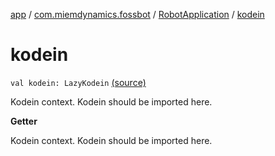 [app](../../index.md) / [com.miemdynamics.fossbot](../index.md) / [RobotApplication](index.md) / [kodein](./kodein.md)

# kodein

`val kodein: LazyKodein` [(source)](https://github.com/binyot/fossbot/tree/master/app/src/main/java/com/miemdynamics/fossbot/RobotApplication.kt#L40)

Kodein context.
Kodein should be imported here.

**Getter**

Kodein context.
Kodein should be imported here.

